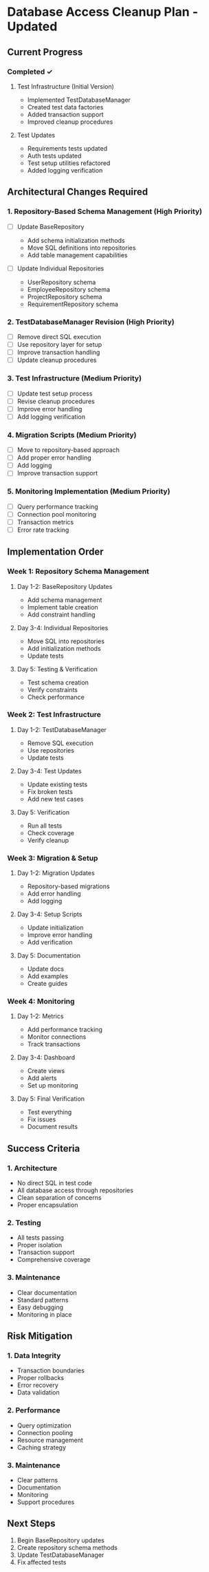 # Database Access Cleanup Plan - Updated

## Current Progress

### Completed ✓
1. Test Infrastructure (Initial Version)
   - Implemented TestDatabaseManager
   - Created test data factories
   - Added transaction support
   - Improved cleanup procedures

2. Test Updates
   - Requirements tests updated
   - Auth tests updated
   - Test setup utilities refactored
   - Added logging verification

## Architectural Changes Required

### 1. Repository-Based Schema Management (High Priority)
- [ ] Update BaseRepository
  * Add schema initialization methods
  * Move SQL definitions into repositories
  * Add table management capabilities

- [ ] Update Individual Repositories
  * UserRepository schema
  * EmployeeRepository schema
  * ProjectRepository schema
  * RequirementRepository schema

### 2. TestDatabaseManager Revision (High Priority)
- [ ] Remove direct SQL execution
- [ ] Use repository layer for setup
- [ ] Improve transaction handling
- [ ] Update cleanup procedures

### 3. Test Infrastructure (Medium Priority)
- [ ] Update test setup process
- [ ] Revise cleanup procedures
- [ ] Improve error handling
- [ ] Add logging verification

### 4. Migration Scripts (Medium Priority)
- [ ] Move to repository-based approach
- [ ] Add proper error handling
- [ ] Add logging
- [ ] Improve transaction support

### 5. Monitoring Implementation (Medium Priority)
- [ ] Query performance tracking
- [ ] Connection pool monitoring
- [ ] Transaction metrics
- [ ] Error rate tracking

## Implementation Order

### Week 1: Repository Schema Management
1. Day 1-2: BaseRepository Updates
   - Add schema management
   - Implement table creation
   - Add constraint handling

2. Day 3-4: Individual Repositories
   - Move SQL into repositories
   - Add initialization methods
   - Update tests

3. Day 5: Testing & Verification
   - Test schema creation
   - Verify constraints
   - Check performance

### Week 2: Test Infrastructure
1. Day 1-2: TestDatabaseManager
   - Remove SQL execution
   - Use repositories
   - Update tests

2. Day 3-4: Test Updates
   - Update existing tests
   - Fix broken tests
   - Add new test cases

3. Day 5: Verification
   - Run all tests
   - Check coverage
   - Verify cleanup

### Week 3: Migration & Setup
1. Day 1-2: Migration Updates
   - Repository-based migrations
   - Add error handling
   - Add logging

2. Day 3-4: Setup Scripts
   - Update initialization
   - Improve error handling
   - Add verification

3. Day 5: Documentation
   - Update docs
   - Add examples
   - Create guides

### Week 4: Monitoring
1. Day 1-2: Metrics
   - Add performance tracking
   - Monitor connections
   - Track transactions

2. Day 3-4: Dashboard
   - Create views
   - Add alerts
   - Set up monitoring

3. Day 5: Final Verification
   - Test everything
   - Fix issues
   - Document results

## Success Criteria

### 1. Architecture
- No direct SQL in test code
- All database access through repositories
- Clean separation of concerns
- Proper encapsulation

### 2. Testing
- All tests passing
- Proper isolation
- Transaction support
- Comprehensive coverage

### 3. Maintenance
- Clear documentation
- Standard patterns
- Easy debugging
- Monitoring in place

## Risk Mitigation

### 1. Data Integrity
- Transaction boundaries
- Proper rollbacks
- Error recovery
- Data validation

### 2. Performance
- Query optimization
- Connection pooling
- Resource management
- Caching strategy

### 3. Maintenance
- Clear patterns
- Documentation
- Monitoring
- Support procedures

## Next Steps
1. Begin BaseRepository updates
2. Create repository schema methods
3. Update TestDatabaseManager
4. Fix affected tests